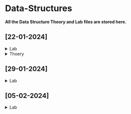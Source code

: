 # Data-Structures
**All the Data Structure Theory and Lab files are stored here.**

## [22-01-2024]

<details><summary>Lab</summary>
  
- **[Find all the prime numbers between 1 and 500.](https://github.com/T4H5iN/Data-Structures/blob/main/LAB1/Lab1a.cpp)**</details>

<details><summary>Thoery</summary>

- **[Find GCD of all the given numbers](https://github.com/T4H5iN/Data-Structures/blob/main/TheoryCodes/Class1a.cpp)</details>

## [29-01-2024]

<details><summary>Lab</summary>

- **[Find the sum of all given numbers, odd numbers and even numbers.](https://github.com/T4H5iN/Data-Structures/blob/main/LAB2/Lab2a.cpp)**

- **[Declare an array and ask the user how many queries the user wants to do to find the users desired element in the array. If the element is present in the array then print "Yes" otherwise print "No".](https://github.com/T4H5iN/Data-Structures/blob/main/LAB2/Lab2b.cpp)**

- **[Declare an array and check if an element k is present in the array. If yes then print the position of the array otherwise print "-1".](https://github.com/T4H5iN/Data-Structures/blob/main/LAB2/Lab2c.cpp)**</details>

## [05-02-2024]

<details><summary>Lab</summary>

- **[Given a sorted array of n (≤ 10^7) random integers and Q (≤ 10^5) queries. In each query, you are provided with a value of k. Now for each query, print the position of k in the array or "-1" if k is not present in the arrary. Record the number of iterations required to solve the problem.](https://github.com/T4H5iN/Data-Structures/blob/main/LAB3/Lab3a.cpp)**</details>
